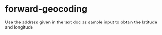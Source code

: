 # forward-geocoding
Use the address given in the text doc as sample input to obtain the latitude and longitude

